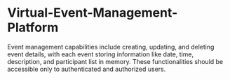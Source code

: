 # Virtual-Event-Management-Platform
Event management capabilities include creating, updating, and deleting event details, with each event storing information like date, time, description, and participant list in memory. These functionalities should be accessible only to authenticated and authorized users.
